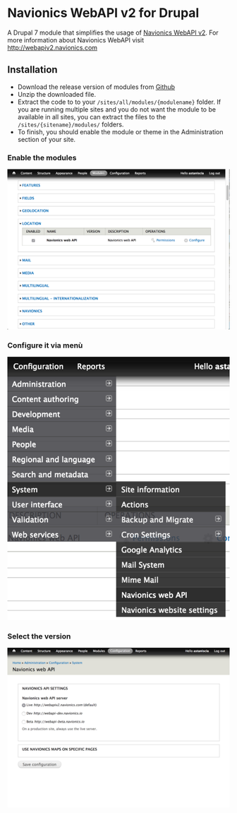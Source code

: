 # Navionics WebAPI v2 for Drupal

A Drupal 7 module that simplifies the usage of [Navionics WebAPI v2](http://webapiv2.navionics.com). For more information about Navionics WebAPI visit http://webapiv2.navionics.com

## Installation
* Download the release version of modules from [Github](https://github.com/Navionics/Navionics-for-Drupal/releases)
* Unzip the downloaded file.
* Extract the code to to your ``/sites/all/modules/{modulename}`` folder. If you are running multiple sites and you do not want the module to be available in all sites, you can extract the files to the ``/sites/{sitename}/modules/`` folders.
* To finish, you should enable the module or theme in the Administration section of your site.

### Enable the modules

![GitHub Logo](/assets/module_01.png)

### Configure it via menù

![GitHub Logo](/assets/config_01.png)

### Select the version
![GitHub Logo](assets/config_02.png)
